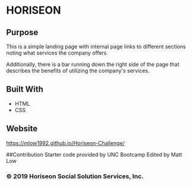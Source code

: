 # HORISEON

## Purpose
This is a simple landing page with internal page links to different sections noting what services the company offers

Additionally, there is a bar running down the right side of the page that describes the benefits of utilizing the company's services.

## Built With
* HTML
* CSS

## Website
https://mlow1992.github.io/Horiseon-Challenge/

##Contribution
Starter code provided by UNC Bootcamp
Edited by Matt Low

### © 2019 Horiseon Social Solution Services, Inc.
